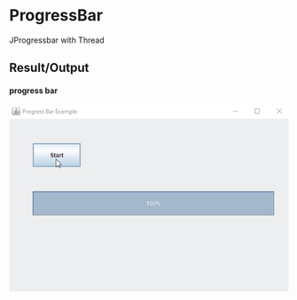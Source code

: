 # ProgressBar
JProgressbar with Thread

## Result/Output
#### progress bar
<img src="progressbar.gif">  
